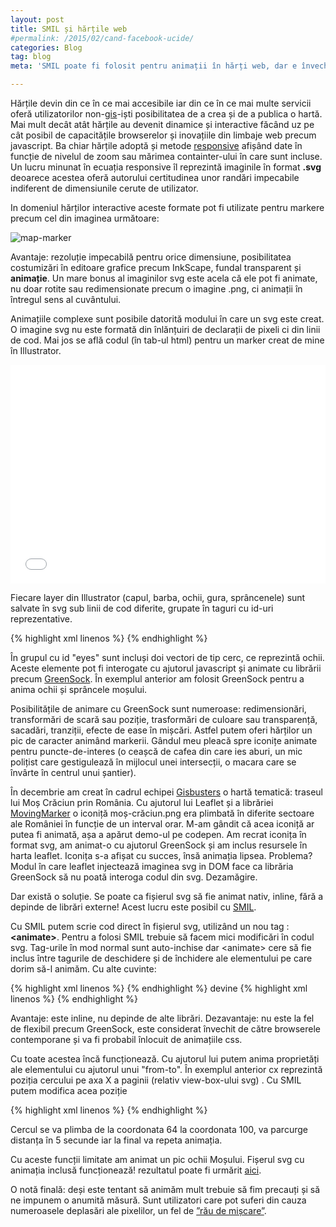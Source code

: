 ```yaml
---
layout: post
title: SMIL și hărțile web
#permalink: /2015/02/cand-facebook-ucide/
categories: Blog
tag: blog
meta: 'SMIL poate fi folosit pentru animații în hărți web, dar e învechit'

---
```

Hărțile devin din ce în ce mai accesibile iar din ce în ce mai multe servicii oferă utilizatorilor non-[gis][8]-iști posibilitatea de a crea și de a publica o hartă. Mai mult decât atât hărțile au devenit dinamice și interactive făcând uz pe cât posibil de capacitățile browserelor și inovațiile din limbaje web precum javascript. Ba chiar hărțile adoptă și metode [responsive][1] afișând date în funcție de nivelul de zoom sau mărimea containter-ului în care sunt incluse. Un lucru minunat în ecuația responsive îl reprezintă imaginile în format __.svg__ deoarece acestea oferă autorului certitudinea unor randări impecabile indiferent de dimensiunile cerute de utilizator.
<!--more-->



In domeniul hărților interactive aceste formate pot fi utilizate pentru markere precum cel din imaginea următoare:

<img class="post-image" src="{{ site.baseurl }}/assets/img/post/smil-si-harta/map-marker-128.png" alt="map-marker"/>


Avantaje: rezoluție impecabilă pentru orice dimensiune, posibilitatea costumizări în editoare grafice precum InkScape, fundal transparent și __animație__. Un mare bonus al imaginilor svg este acela că ele pot fi animate, nu doar rotite sau redimensionate precum o imagine .png, ci animații în întregul sens al cuvântului.

Animațiile complexe sunt posibile datorită modului în care un svg este creat. O imagine svg nu este formată din înlănțuiri de declarații de pixeli ci din linii de cod. Mai jos se află codul (în tab-ul html) pentru un marker creat de mine în Illustrator.


<iframe width="300" height="350" style="width: 100%;" scrolling="no" src="//codepen.io/mirceaciu/embed/QyxBxo/?height=350&amp;theme-id=6471&amp;default-tab=result" frameborder="no" allowtransparency="true" allowfullscreen="allowfullscreen">See the Pen <a href="http://codepen.io/mirceaciu/pen/QyxBxo/">Santa-map-marker</a> by Stanciu Bogdan Mircea (<a href="http://codepen.io/mirceaciu">@mirceaciu</a>) on <a href="http://codepen.io">CodePen</a>.
</iframe>

Fiecare layer din Illustrator (capul, barba, ochii, gura, sprâncenele) sunt salvate în svg sub linii de cod diferite, grupate în taguri cu id-uri reprezentative.

{% highlight xml linenos %}
<g id="eyes">
        <circle id="XMLID_21_" class="st2" cx="64" cy="116.1" r="6.3"/>
        <circle id="XMLID_17_" class="st2" cx="97.9" cy="116.1" r="6.3"/>
</g>
{% endhighlight %}

În grupul cu id "eyes" sunt incluși doi vectori de tip cerc, ce reprezintă ochii. Aceste elemente pot fi interogate cu ajutorul javascript și animate cu librării precum [GreenSock][2]. În exemplul anterior am folosit GreenSock pentru a anima ochii și sprâncele moșului.

Posibilitățile de animare cu GreenSock sunt numeroase: redimensionări, transformări de scară sau poziție, trasformări de culoare sau transparență, sacadări, tranziții, efecte de ease în mișcări.
Astfel putem oferi hărților un pic de caracter animând markerii. Gândul meu pleacă spre iconițe animate pentru puncte-de-interes (o ceașcă de cafea din care ies aburi, un mic polițist care gestigulează în mijlocul unei intersecții, o macara care se învârte în centrul unui șantier).

În decembrie am creat în cadrul echipei [Gisbusters][7] o hartă tematică: traseul lui Moș Crăciun prin România. Cu ajutorul lui Leaflet și a librăriei [MovingMarker][3] o iconiță moș-crăciun.png era plimbată în diferite sectoare ale României în funcție de un interval orar. M-am gândit că acea iconiță ar putea fi animată, așa a apărut demo-ul pe codepen. Am recrat iconița în format svg, am animat-o cu ajutorul GreenSock și am inclus resursele în harta leaflet. Iconița s-a afișat cu succes, însă animația lipsea. Problema? Modul în care leaflet injectează imaginea svg in DOM face ca librăria GreenSock să nu poată interoga codul din svg. Dezamăgire.

Dar există o soluție. Se poate ca fișierul svg să fie animat nativ, inline, fără a depinde de librări externe! Acest lucru este posibil cu [SMIL][4].

Cu SMIL putem scrie cod direct în fișierul svg, utilizând un nou tag : __&lt;animate&gt;__. Pentru a folosi SMIL trebuie să facem mici modificări în codul svg. Tag-urile în mod normal sunt auto-inchise  dar &lt;animate&gt; cere să fie inclus între tagurile de deschidere și de închidere ale elementului pe care dorim să-l animăm. Cu alte cuvinte:

{% highlight xml linenos %}
<circle id="XMLID_70_" class="st1" cx="64" cy="121.1" r="6.6"/>
{% endhighlight %}
devine
{% highlight xml linenos %}
<circle id="XMLID_70_" class="st1" cx="64" cy="121.1" r="6.6"> <animate> </circle>
{% endhighlight %}

Avantaje: este inline, nu depinde de alte librări.
Dezavantaje: nu este la fel de flexibil precum GreenSock, este considerat învechit de către browserele contemporane și va fi probabil înlocuit de animațiile css.

Cu toate acestea încă funcționează. Cu ajutorul lui putem anima proprietăți ale elementului cu ajutorul unui "from-to". În exemplul anterior cx reprezintă poziția cercului pe axa X a paginii (relativ view-box-ului svg) . Cu SMIL putem modifica acea poziție

{% highlight xml linenos %}
<circle id="XMLID_70_" class="st1" cx="64" cy="121.1" r="6.6">
<animate attributeName="cx" from="64" to="100" dur="5s" repeatCount="indefinite" />
</circle>
{% endhighlight %}

Cercul se va plimba de la coordonata 64 la coordonata 100, va parcurge distanța în 5 secunde iar la final va repeta animația.

Cu aceste funcții limitate am animat un pic ochii Moșului. Fișerul svg cu animația inclusă funcționează! rezultatul poate fi urmărit [aici][5].

O notă finală: deși este tentant să animăm mult trebuie să fim precauți și să ne impunem o anumită măsură. Sunt utilizatori care pot suferi din cauza numeroasele deplasări ale pixelilor, un fel de [”rău de mișcare”][6].


[1]: http://en.wikipedia.org/wiki/Responsive_web_design
[2]: http://greensock.com/
[3]: http://github.com/ewoken/Leaflet.MovingMarker
[4]: http://developer.mozilla.org/en-US/docs/Web/SVG/SVG_animation_with_SMIL
[5]: http://gisbusters.github.io/vine-mosu/
[6]: http://alistapart.com/article/designing-safer-web-animation-for-motion-sensitivity
[7]: http://gisbusters.com/
[8]: http://en.wikipedia.org/wiki/Geographic_information_system
